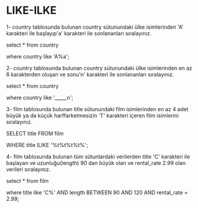 # LIKE-ILKE
1- country tablosunda bulunan country sütunundaki ülke isimlerinden 'A' karakteri ile başlayıp'a' karakteri ile sonlananları sıralayınız.

select * from country

where country like 'A%a';

2- country tablosunda bulunan country sütunundaki ülke isimlerinden en az 6 karakterden oluşan ve sonu'n' karakteri ile sonlananları sıralayınız.

select * from country

where country like '_____n';

3- film tablosunda bulunan title sütunundaki film isimlerinden en az 4 adet büyük ya da küçük harffarketmesizin 'T' karakteri içeren film isimlerini sıralayınız.

SELECT title FROM film

WHERE title ILIKE '%t%t%t%t%';

4- film tablosunda bulunan tüm sütunlardaki verilerden title 'C' karakteri ile başlayan ve uzunluğu(length) 90 dan büyük olan ve rental_rate 2.99 olan verileri sıralayınız.

select * from film

where title like 'C%' AND length BETWEEN 90 AND 120  AND rental_rate = 2.99;
